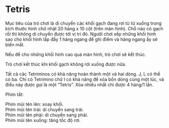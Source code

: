 # Tetris
Mục tiêu của trò chơi là di chuyển các khối gạch đang rơi từ từ xuống trong kích thước hình chữ nhật 20 hàng x 10 cột (trên màn hình). Chỗ nào có gạch rồi thì không di chuyển được tới vị trí đó. Người chơi xếp những khối hình sao cho khối hình lấp đầy 1 hàng ngang để ghi điểm và hàng ngang ấy sẽ biến mất. <br>

Nếu để cho những khối hình cao quá màn hình, trò chơi sẽ kết thúc.<br>

Trò chơi kết thúc khi khối gạch không rơi xuống được nữa.<br>

Tất cả các Tetriminos có khả năng hoàn thành một và hai dòng. J, L có thể có ba. Chỉ có Tetrimino chữ I có khả năng để xóa bốn dòng cùng một lúc, và điều này được gọi là một “Tetris”. Xóa nhiều nhất chỉ được 4 hàng/1 lần.<br>

Phím tắt:<br>

Phím mũi tên lên: xoay khối.<br>
Phím mũi tên trái: di chuyển sang trái.<br>
Phím mũi tên phải: di chuyển sang phải.<br>
Phím mũi tên xuống: tăng tốc độ rơi.<br>

